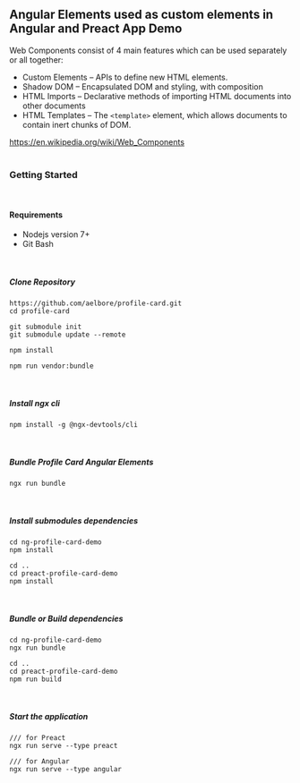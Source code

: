 ## Angular Elements used as custom elements in Angular and Preact App Demo

Web Components consist of 4 main features which can be used separately or all together:

+ Custom Elements – APIs to define new HTML elements.
+ Shadow DOM – Encapsulated DOM and styling, with composition
+ HTML Imports – Declarative methods of importing HTML documents into other documents
+ HTML Templates – The `<template>` element, which allows documents to contain inert chunks of DOM.

https://en.wikipedia.org/wiki/Web_Components
<br /><br />

### Getting Started
<br />

#### Requirements
+ Nodejs version 7+
+ Git Bash
<br />

##### Clone Repository
```
https://github.com/aelbore/profile-card.git
cd profile-card

git submodule init
git submodule update --remote

npm install

npm run vendor:bundle
```  
<br />

##### Install ngx cli
```
npm install -g @ngx-devtools/cli
```
<br />

##### Bundle Profile Card Angular Elements
```
ngx run bundle
```
<br />

##### Install submodules dependencies
```
cd ng-profile-card-demo
npm install

cd ..
cd preact-profile-card-demo
npm install
```
<br />

##### Bundle or Build dependencies
```
cd ng-profile-card-demo
ngx run bundle

cd ..
cd preact-profile-card-demo
npm run build
```
<br />

##### Start the application
```
/// for Preact
ngx run serve --type preact

/// for Angular
ngx run serve --type angular
```


